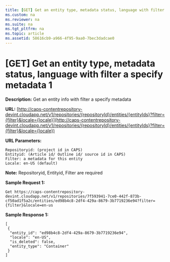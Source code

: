 ```yaml
---
title: [GET] Get an entity type, metadata status, language with filter a specify metadata 1
ms.custom: na
ms.reviewer: na
ms.suite: na
ms.tgt_pltfrm: na
ms.topic: article
ms.assetid: 58616cb9-a966-4f95-9aa0-7bec3dadcae0
---
```

# [GET] Get an entity type, metadata status, language with filter a specify metadata 1

**Description:** Get an entity info with filter a specify metadata  

**URL:** [http://caps-contentrepository-devint.cloudapp.net/v1/repositories/{repositoryId}/entities/{entityIds}?filter={filter}&locale={locale}](http://caps-contentrepository-devint.cloudapp.net/v1/repositories/{repositoryId}/entities/{entityIds}?filter={filter}&locale={locale})   

**URL Parameters:**  

	Repositoryid: (project id in CAPS)  
	Entityid: (Article id/ Outline id/ source id in CAPS)  
	Filter: a metadata for this entity   
	Locale: en-US (default)  

**Note:** Repositoryid, Entityid, Filter are required  

**Sample Request 1:**  

	Get https://caps-contentrepository-devint.cloudapp.net/v1/repositories/7f593941-7ce0-442f-873b-cf50ad1f5a2c/entities/ed98b4c8-2df4-429a-8679-3b7719236e94?filter={filter}&locale=en-us  

**Sample Response 1:** 

    [  
     {  
      "entity_id": "ed98b4c8-2df4-429a-8679-3b7719236e94",  
      "locale": "en-US",  
      "is_deleted": false,  
      "entity_type": "Container"  
     }  
    ] 